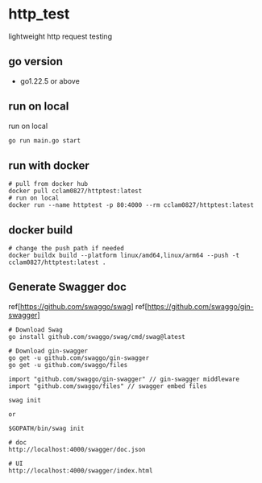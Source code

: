 # http_test

lightweight http request testing

## go version
- go1.22.5 or above


## run on local

run on local

```bash
go run main.go start
```

## run with docker

```
# pull from docker hub
docker pull cclam0827/httptest:latest
# run on local
docker run --name httptest -p 80:4000 --rm cclam0827/httptest:latest
```

## docker build

```
# change the push path if needed
docker buildx build --platform linux/amd64,linux/arm64 --push -t cclam0827/httptest:latest .
```


## Generate Swagger doc

ref[https://github.com/swaggo/swag]
ref[https://github.com/swaggo/gin-swagger]

```
# Download Swag
go install github.com/swaggo/swag/cmd/swag@latest

# Download gin-swagger
go get -u github.com/swaggo/gin-swagger
go get -u github.com/swaggo/files
```

```
import "github.com/swaggo/gin-swagger" // gin-swagger middleware
import "github.com/swaggo/files" // swagger embed files
```

```
swag init

or

$GOPATH/bin/swag init
```

```
# doc
http://localhost:4000/swagger/doc.json

# UI
http://localhost:4000/swagger/index.html
```
